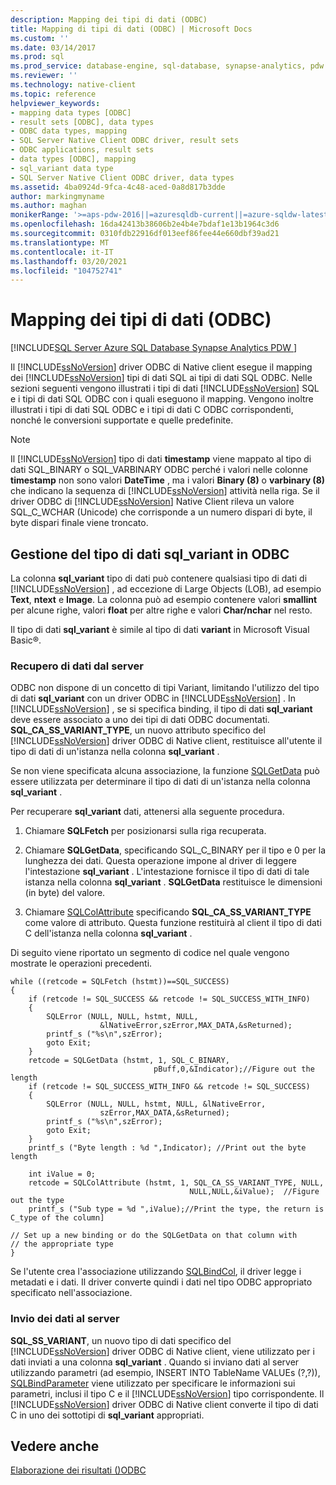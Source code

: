 ```yaml
---
description: Mapping dei tipi di dati (ODBC)
title: Mapping di tipi di dati (ODBC) | Microsoft Docs
ms.custom: ''
ms.date: 03/14/2017
ms.prod: sql
ms.prod_service: database-engine, sql-database, synapse-analytics, pdw
ms.reviewer: ''
ms.technology: native-client
ms.topic: reference
helpviewer_keywords:
- mapping data types [ODBC]
- result sets [ODBC], data types
- ODBC data types, mapping
- SQL Server Native Client ODBC driver, result sets
- ODBC applications, result sets
- data types [ODBC], mapping
- sql_variant data type
- SQL Server Native Client ODBC driver, data types
ms.assetid: 4ba0924d-9fca-4c48-aced-0a8d817b3dde
author: markingmyname
ms.author: maghan
monikerRange: '>=aps-pdw-2016||=azuresqldb-current||=azure-sqldw-latest||>=sql-server-2016||>=sql-server-linux-2017||=azuresqldb-mi-current'
ms.openlocfilehash: 16da42413b38606b2e4b4e7bdaf1e13b1964c3d6
ms.sourcegitcommit: 0310fdb22916df013eef86fee44e660dbf39ad21
ms.translationtype: MT
ms.contentlocale: it-IT
ms.lasthandoff: 03/20/2021
ms.locfileid: "104752741"
---
```

# <a name="mapping-data-types-odbc"></a>Mapping dei tipi di dati (ODBC)
[!INCLUDE[SQL Server Azure SQL Database Synapse Analytics PDW ](../../includes/applies-to-version/sql-asdb-asdbmi-asa-pdw.md)]

  Il [!INCLUDE[ssNoVersion](../../includes/ssnoversion-md.md)] driver ODBC di Native client esegue il mapping dei [!INCLUDE[ssNoVersion](../../includes/ssnoversion-md.md)] tipi di dati SQL ai tipi di dati SQL ODBC. Nelle sezioni seguenti vengono illustrati i tipi di dati [!INCLUDE[ssNoVersion](../../includes/ssnoversion-md.md)] SQL e i tipi di dati SQL ODBC con i quali eseguono il mapping. Vengono inoltre illustrati i tipi di dati SQL ODBC e i tipi di dati C ODBC corrispondenti, nonché le conversioni supportate e quelle predefinite.  
  
> [!NOTE]  
>  Il [!INCLUDE[ssNoVersion](../../includes/ssnoversion-md.md)] tipo di dati **timestamp** viene mappato al tipo di dati SQL_BINARY o SQL_VARBINARY ODBC perché i valori nelle colonne **timestamp** non sono valori **DateTime** , ma i valori **Binary (8)** o **varbinary (8)** che indicano la sequenza di [!INCLUDE[ssNoVersion](../../includes/ssnoversion-md.md)] attività nella riga. Se il driver ODBC di [!INCLUDE[ssNoVersion](../../includes/ssnoversion-md.md)] Native Client rileva un valore SQL_C_WCHAR (Unicode) che corrisponde a un numero dispari di byte, il byte dispari finale viene troncato.  
  
## <a name="dealing-with-sql_variant-data-type-in-odbc"></a>Gestione del tipo di dati sql_variant in ODBC  
 La colonna **sql_variant** tipo di dati può contenere qualsiasi tipo di dati di [!INCLUDE[ssNoVersion](../../includes/ssnoversion-md.md)] , ad eccezione di Large Objects (LOB), ad esempio **Text**, **ntext** e **Image**. La colonna può ad esempio contenere valori **smallint** per alcune righe, valori **float** per altre righe e valori **Char/nchar** nel resto.  
  
 Il tipo di dati **sql_variant** è simile al tipo di dati **variant** in Microsoft Visual Basic®.  
  
### <a name="retrieving-data-from-the-server"></a>Recupero di dati dal server  
 ODBC non dispone di un concetto di tipi Variant, limitando l'utilizzo del tipo di dati **sql_variant** con un driver ODBC in [!INCLUDE[ssNoVersion](../../includes/ssnoversion-md.md)] . In [!INCLUDE[ssNoVersion](../../includes/ssnoversion-md.md)] , se si specifica binding, il tipo di dati **sql_variant** deve essere associato a uno dei tipi di dati ODBC documentati. **SQL_CA_SS_VARIANT_TYPE**, un nuovo attributo specifico del [!INCLUDE[ssNoVersion](../../includes/ssnoversion-md.md)] driver ODBC di Native client, restituisce all'utente il tipo di dati di un'istanza nella colonna **sql_variant** .  
  
 Se non viene specificata alcuna associazione, la funzione [SQLGetData](../../relational-databases/native-client-odbc-api/sqlgetdata.md) può essere utilizzata per determinare il tipo di dati di un'istanza nella colonna **sql_variant** .  
  
 Per recuperare **sql_variant** dati, attenersi alla seguente procedura.  
  
1.  Chiamare **SQLFetch** per posizionarsi sulla riga recuperata.  
  
2.  Chiamare **SQLGetData**, specificando SQL_C_BINARY per il tipo e 0 per la lunghezza dei dati. Questa operazione impone al driver di leggere l'intestazione **sql_variant** . L'intestazione fornisce il tipo di dati di tale istanza nella colonna **sql_variant** . **SQLGetData** restituisce le dimensioni (in byte) del valore.  
  
3.  Chiamare [SQLColAttribute](../../relational-databases/native-client-odbc-api/sqlcolattribute.md) specificando **SQL_CA_SS_VARIANT_TYPE** come valore di attributo. Questa funzione restituirà al client il tipo di dati C dell'istanza nella colonna **sql_variant** .  
  
 Di seguito viene riportato un segmento di codice nel quale vengono mostrate le operazioni precedenti.  
  
```  
while ((retcode = SQLFetch (hstmt))==SQL_SUCCESS)  
{  
    if (retcode != SQL_SUCCESS && retcode != SQL_SUCCESS_WITH_INFO)  
    {  
        SQLError (NULL, NULL, hstmt, NULL,   
                    &lNativeError,szError,MAX_DATA,&sReturned);  
        printf_s ("%s\n",szError);  
        goto Exit;  
    }  
    retcode = SQLGetData (hstmt, 1, SQL_C_BINARY,   
                                pBuff,0,&Indicator);//Figure out the length  
    if (retcode != SQL_SUCCESS_WITH_INFO && retcode != SQL_SUCCESS)  
    {  
        SQLError (NULL, NULL, hstmt, NULL, &lNativeError,   
                    szError,MAX_DATA,&sReturned);  
        printf_s ("%s\n",szError);  
        goto Exit;  
    }  
    printf_s ("Byte length : %d ",Indicator); //Print out the byte length  
  
    int iValue = 0;  
    retcode = SQLColAttribute (hstmt, 1, SQL_CA_SS_VARIANT_TYPE, NULL,   
                                        NULL,NULL,&iValue);  //Figure out the type  
    printf_s ("Sub type = %d ",iValue);//Print the type, the return is C_type of the column]  
  
// Set up a new binding or do the SQLGetData on that column with   
// the appropriate type  
}  
```  
  
 Se l'utente crea l'associazione utilizzando [SQLBindCol](../../relational-databases/native-client-odbc-api/sqlbindcol.md), il driver legge i metadati e i dati. Il driver converte quindi i dati nel tipo ODBC appropriato specificato nell'associazione.  
  
### <a name="sending-data-to-the-server"></a>Invio dei dati al server  
 **SQL_SS_VARIANT**, un nuovo tipo di dati specifico del [!INCLUDE[ssNoVersion](../../includes/ssnoversion-md.md)] driver ODBC di Native client, viene utilizzato per i dati inviati a una colonna **sql_variant** . Quando si inviano dati al server utilizzando parametri (ad esempio, INSERT INTO TableName VALUEs (?,?)), [SQLBindParameter](../../relational-databases/native-client-odbc-api/sqlbindparameter.md) viene utilizzato per specificare le informazioni sui parametri, inclusi il tipo C e il [!INCLUDE[ssNoVersion](../../includes/ssnoversion-md.md)] tipo corrispondente. Il [!INCLUDE[ssNoVersion](../../includes/ssnoversion-md.md)] driver ODBC di Native client converte il tipo di dati C in uno dei sottotipi di **sql_variant** appropriati.  
  
## <a name="see-also"></a>Vedere anche  
 [Elaborazione dei risultati &#40;&#41;ODBC ](../../relational-databases/native-client-odbc-results/processing-results-odbc.md)  
  
  

